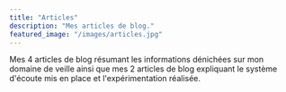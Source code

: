 ```yaml
---
title: "Articles"
description: "Mes articles de blog."
featured_image: "/images/articles.jpg"
---
```

Mes 4 articles de blog résumant les informations dénichées sur mon domaine de veille ainsi que mes 2 articles de blog expliquant le système d'écoute mis en place et l'expérimentation réalisée.